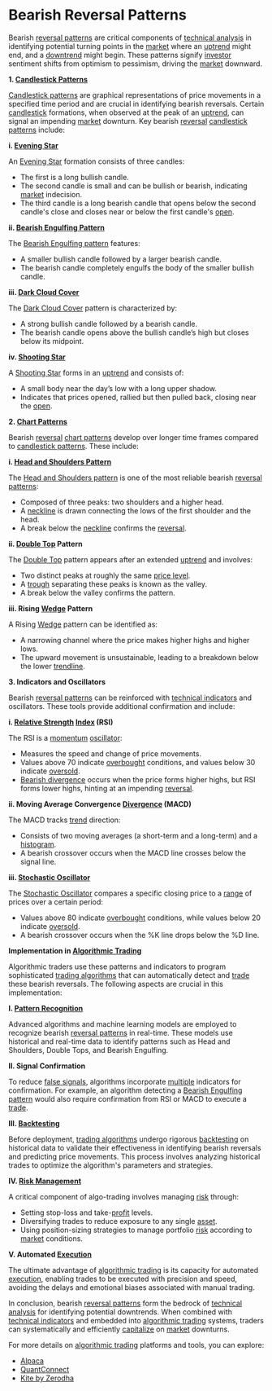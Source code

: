 # Bearish Reversal Patterns

Bearish [reversal patterns](../r/reversal_patterns.md) are critical components of [technical analysis](../t/technical_analysis.md) in identifying potential turning points in the [market](../m/market.md) where an [uptrend](../u/uptrend.md) might end, and a [downtrend](../d/downtrend.md) might begin. These patterns signify [investor](../i/investor.md) sentiment shifts from optimism to pessimism, driving the [market](../m/market.md) downward.

**1. [Candlestick Patterns](../c/candlestick_patterns.md)**

[Candlestick patterns](../c/candlestick_patterns.md) are graphical representations of price movements in a specified time period and are crucial in identifying bearish reversals. Certain [candlestick](../c/candlestick.md) formations, when observed at the peak of an [uptrend](../u/uptrend.md), can signal an impending [market](../m/market.md) downturn. Key bearish [reversal](../r/reversal.md) [candlestick patterns](../c/candlestick_patterns.md) include:

**i. [Evening Star](../e/evening_star.md)**

An [Evening Star](../e/evening_star.md) formation consists of three candles:
  * The first is a long bullish candle.
  * The second candle is small and can be bullish or bearish, indicating [market](../m/market.md) indecision.
  * The third candle is a long bearish candle that opens below the second candle's close and closes near or below the first candle's [open](../o/open.md).

**ii. [Bearish Engulfing Pattern](../b/bearish_engulfing_pattern.md)**

The [Bearish Engulfing pattern](../b/bearish_engulfing_pattern.md) features:
  * A smaller bullish candle followed by a larger bearish candle.
  * The bearish candle completely engulfs the body of the smaller bullish candle.

**iii. [Dark Cloud Cover](../d/dark_cloud_cover.md)**

The [Dark Cloud Cover](../d/dark_cloud_cover.md) pattern is characterized by:
  * A strong bullish candle followed by a bearish candle.
  * The bearish candle opens above the bullish candle’s high but closes below its midpoint.

**iv. [Shooting Star](../s/shooting_star.md)**

A [Shooting Star](../s/shooting_star.md) forms in an [uptrend](../u/uptrend.md) and consists of:
  * A small body near the day’s low with a long upper shadow.
  * Indicates that prices opened, rallied but then pulled back, closing near the [open](../o/open.md).

**2. [Chart Patterns](../c/chart_patterns.md)**

Bearish [reversal](../r/reversal.md) [chart patterns](../c/chart_patterns.md) develop over longer time frames compared to [candlestick patterns](../c/candlestick_patterns.md). These include:

**i. [Head and Shoulders Pattern](../h/head_and_shoulders_pattern.md)**

The [Head and Shoulders pattern](../h/head_and_shoulders_pattern.md) is one of the most reliable bearish [reversal patterns](../r/reversal_patterns.md):
  * Composed of three peaks: two shoulders and a higher head.
  * A [neckline](../n/neckline.md) is drawn connecting the lows of the first shoulder and the head.
  * A break below the [neckline](../n/neckline.md) confirms the [reversal](../r/reversal.md).

**ii. [Double Top](../d/double_top.md) Pattern**

The [Double Top](../d/double_top.md) pattern appears after an extended [uptrend](../u/uptrend.md) and involves:
  * Two distinct peaks at roughly the same [price level](../p/price_level.md).
  * A [trough](../t/trough.md) separating these peaks is known as the valley.
  * A break below the valley confirms the pattern.

**iii. Rising [Wedge](../w/wedge.md) Pattern**

A Rising [Wedge](../w/wedge.md) pattern can be identified as:
  * A narrowing channel where the price makes higher highs and higher lows.
  * The upward movement is unsustainable, leading to a breakdown below the lower [trendline](../t/trendline.md).

**3. Indicators and Oscillators**

Bearish [reversal patterns](../r/reversal_patterns.md) can be reinforced with [technical indicators](../t/technical_indicators.md) and oscillators. These tools provide additional confirmation and include:

**i. [Relative Strength](../r/relative_strength.md) [Index](../i/index.md) (RSI)**

The RSI is a [momentum](../m/momentum.md) [oscillator](../o/oscillator.md):
  * Measures the speed and change of price movements.
  * Values above 70 indicate [overbought](../o/overbought.md) conditions, and values below 30 indicate [oversold](../o/oversold.md).
  * [Bearish divergence](../b/bearish_divergence.md) occurs when the price forms higher highs, but RSI forms lower highs, hinting at an impending [reversal](../r/reversal.md).

**ii. Moving Average Convergence [Divergence](../d/divergence.md) (MACD)**

The MACD tracks [trend](../t/trend.md) direction:
  * Consists of two moving averages (a short-term and a long-term) and a [histogram](../h/histogram.md).
  * A bearish crossover occurs when the MACD line crosses below the signal line.

**iii. [Stochastic Oscillator](../s/stochastic_oscillator.md)**

The [Stochastic Oscillator](../s/stochastic_oscillator.md) compares a specific closing price to a [range](../r/range.md) of prices over a certain period:
  * Values above 80 indicate [overbought](../o/overbought.md) conditions, while values below 20 indicate [oversold](../o/oversold.md).
  * A bearish crossover occurs when the %K line drops below the %D line.

**Implementation in [Algorithmic Trading](../a/algorithmic_trading.md)**

Algorithmic traders use these patterns and indicators to program sophisticated [trading algorithms](../t/trading_algorithms.md) that can automatically detect and [trade](../t/trade.md) these bearish reversals. The following aspects are crucial in this implementation:

**I. [Pattern Recognition](../p/pattern_recognition.md)**

Advanced algorithms and machine learning models are employed to recognize bearish [reversal patterns](../r/reversal_patterns.md) in real-time. These models use historical and real-time data to identify patterns such as Head and Shoulders, Double Tops, and Bearish Engulfing.

**II. Signal Confirmation**

To reduce [false signals](../f/false_signals_in_trading.md), algorithms incorporate [multiple](../m/multiple.md) indicators for confirmation. For example, an algorithm detecting a [Bearish Engulfing pattern](../b/bearish_engulfing_pattern.md) would also require confirmation from RSI or MACD to execute a [trade](../t/trade.md).

**III. [Backtesting](../b/backtesting.md)**

Before deployment, [trading algorithms](../t/trading_algorithms.md) undergo rigorous [backtesting](../b/backtesting.md) on historical data to validate their effectiveness in identifying bearish reversals and predicting price movements. This process involves analyzing historical trades to optimize the algorithm's parameters and strategies.

**IV. [Risk Management](../r/risk_management.md)**

A critical component of algo-trading involves managing [risk](../r/risk.md) through:
  * Setting stop-loss and take-[profit](../p/profit.md) levels.
  * Diversifying trades to reduce exposure to any single [asset](../a/asset.md).
  * Using position-sizing strategies to manage portfolio [risk](../r/risk.md) according to [market](../m/market.md) conditions.

**V. Automated [Execution](../e/execution.md)**

The ultimate advantage of [algorithmic trading](../a/algorithmic_trading.md) is its capacity for automated [execution](../e/execution.md), enabling trades to be executed with precision and speed, avoiding the delays and emotional biases associated with manual trading.

In conclusion, bearish [reversal patterns](../r/reversal_patterns.md) form the bedrock of [technical analysis](../t/technical_analysis.md) for identifying potential downtrends. When combined with [technical indicators](../t/technical_indicators.md) and embedded into [algorithmic trading](../a/algorithmic_trading.md) systems, traders can systematically and efficiently [capitalize](../c/capitalize.md) on [market](../m/market.md) downturns.

For more details on [algorithmic trading](../a/algorithmic_trading.md) platforms and tools, you can explore:

- [Alpaca](https://alpaca.markets/)
- [QuantConnect](https://www.quantconnect.com/)
- [Kite by Zerodha](https://kite.trade/)